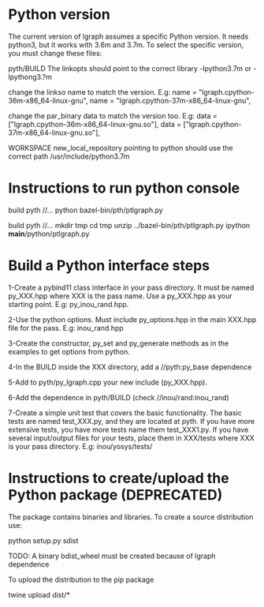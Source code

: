 
# Python version

The current version of lgraph assumes a specific Python version. It needs python3, but
it works with 3.6m and 3.7m. To select the specific version, you must change these files:

pyth/BUILD
  The linkopts should point to the correct library -lpython3.7m or -lpythong3.?m

  change the linkso name to match the version. E.g:
    name = "lgraph.cpython-36m-x86_64-linux-gnu",
    name = "lgraph.cpython-37m-x86_64-linux-gnu",

  change the par_binary data to match the version too. E.g:
    data = ["lgraph.cpython-36m-x86_64-linux-gnu.so"],
    data = ["lgraph.cpython-37m-x86_64-linux-gnu.so"],

WORKSPACE
  new_local_repository pointing to python should use the correct path /usr/include/python3.7m 

# Instructions to run python console

 build pyth //...
 python bazel-bin/pth/ptlgraph.py

 build pyth //...
 mkdir tmp
 cd tmp
 unzip ../bazel-bin/pth/ptlgraph.py
 ipython __main__/python/ptlgraph.py

# Build a Python interface steps

1-Create a pybind11 class interface in your pass directory. It must be named py_XXX.hpp
where XXX is the pass name. Use a py_XXX.hpp as your starting point. E.g: py_inou_rand.hpp.

2-Use the python options. Must include py_options.hpp in the main XXX.hpp file for the pass. E.g: inou_rand.hpp

3-Create the constructor, py_set and py_generate methods as in the examples to get options from python.

4-In the BUILD inside the XXX directory, add a //pyth:py_base dependence

5-Add to pyth/py_lgraph.cpp your new include (py_XXX.hpp).

6-Add the dependence in pyth/BUILD (check //inou/rand:inou_rand)

7-Create a simple unit test that covers the basic functionality. The basic tests are named test_XXX.py, and they are located at pyth. If you have more extensive tests, you have more tests name them test_XXX1.py. If you have several input/output files for your tests, place them in XXX/tests where XXX is your pass directory. E.g: inou/yosys/tests/

# Instructions to create/upload the Python package (DEPRECATED)

The package contains binaries and libraries. To create a source distribution use:

   python setup.py sdist

TODO: A binary bdist_wheel must be created because of lgraph dependence

To upload the distribution to the pip package

   twine upload dist/*
